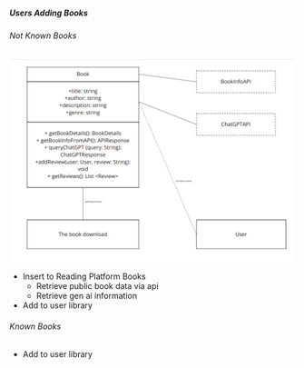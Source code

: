 
##### Users Adding Books

###### Not Known Books
![New Book Action](NewBookAction.png)
- Insert to Reading Platform Books
    - Retrieve public book data via api
    - Retrieve gen ai information
- Add to user library

###### Known Books
- Add to user library